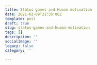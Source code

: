 ```yaml
---
title: Status games and Human motivation
date: 2021-02-09T21:30:00Z
template: post
draft: true
slug: status-games-and-human-motivation
tags: []
description: ''
socialImage: ''
legacy: false
category: ''

---
```

